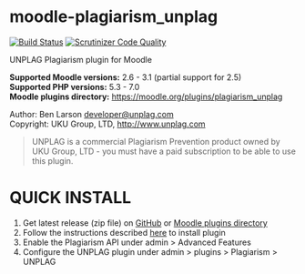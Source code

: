 # moodle-plagiarism_unplag  

[![Build Status](https://travis-ci.org/Unplag/moodle-plagiarism_unplag.svg?branch=master)](https://travis-ci.org/Unplag/moodle-plagiarism_unplag)
[![Scrutinizer Code Quality](https://scrutinizer-ci.com/g/Unplag/moodle-plagiarism_unplag/badges/quality-score.png?b=master)](https://scrutinizer-ci.com/g/Unplag/moodle-plagiarism_unplag/?branch=master)

UNPLAG Plagiarism plugin for Moodle

**Supported Moodle versions:** 2.6 - 3.1 (partial support for 2.5)  
**Supported PHP versions:** 5.3 - 7.0  
**Moodle plugins directory:** https://moodle.org/plugins/plagiarism_unplag

Author: Ben Larson <developer@unplag.com>  
Copyright: UKU Group, LTD, http://www.unplag.com  

 > UNPLAG is a commercial Plagiarism Prevention product owned by UKU Group, LTD - you must have a paid subscription to be able to use this plugin.  

QUICK INSTALL  
==============  

1. Get latest release (zip file) on [GitHub](https://github.com/Unplag/moodle-plagiarism_unplag/releases) or [Moodle plugins directory](https://moodle.org/plugins/plagiarism_unplag)
2. Follow the instructions described [here](https://docs.moodle.org/31/en/Installing_plugins#Installing_via_uploaded_ZIP_file) to install plugin
3. Enable the Plagiarism API under admin > Advanced Features  
4. Configure the UNPLAG plugin under admin > plugins > Plagiarism > UNPLAG  
